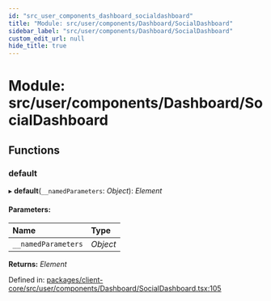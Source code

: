```yaml
---
id: "src_user_components_dashboard_socialdashboard"
title: "Module: src/user/components/Dashboard/SocialDashboard"
sidebar_label: "src/user/components/Dashboard/SocialDashboard"
custom_edit_url: null
hide_title: true
---
```


# Module: src/user/components/Dashboard/SocialDashboard

## Functions

### default

▸ **default**(`__namedParameters`: *Object*): *Element*

#### Parameters:

Name | Type |
:------ | :------ |
`__namedParameters` | *Object* |

**Returns:** *Element*

Defined in: [packages/client-core/src/user/components/Dashboard/SocialDashboard.tsx:105](https://github.com/xr3ngine/xr3ngine/blob/65dfcf39a/packages/client-core/src/user/components/Dashboard/SocialDashboard.tsx#L105)
